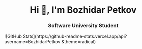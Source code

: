 <h1 align="center">Hi 👋, I'm Bozhidar Petkov</h1>
<h3 align="center">Software University Student</h3>
![GitHub Stats](https://github-readme-stats.vercel.app/api? username=BozhidarPetkov &theme=radical)
